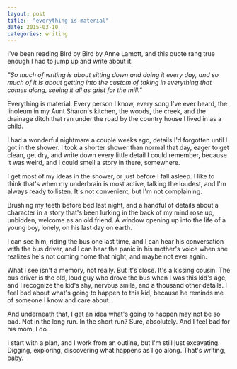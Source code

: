 ```yaml
---
layout: post
title:  "everything is material"
date: 2015-03-10
categories: writing
---
```


I've been reading Bird by Bird by Anne Lamott, and this quote rang true enough I had to jump up and write about it.

*"So much of writing is about sitting down and doing it every day, and so much of it is about getting into the custom of taking in everything that comes along, seeing it all as grist for the mill."*

Everything is material. Every person I know, every song I've ever heard, the linoleum in my Aunt Sharon's kitchen, the woods, the creek, and the drainage ditch that ran under the road by the country house I lived in as a child.

I had a wonderful nightmare a couple weeks ago, details I'd forgotten until I got in the shower. I took a shorter shower than normal that day, eager to get clean, get dry, and write down every little detail I could remember, because it was weird, and I could smell a story in there, somewhere.

I get most of my ideas in the shower, or just before I fall asleep. I like to think that's when my underbrain is most active, talking the loudest, and I'm always ready to listen. It's not convenient, but I'm not complaining.

Brushing my teeth before bed last night, and a handful of details about a character in a story that's been lurking in the back of my mind rose up, unbidden, welcome as an old friend. A window opening up into the life of a young boy, lonely, on his last day on earth.

I can see him, riding the bus one last time, and I can hear his conversation with the bus driver, and I can hear the panic in his mother's voice when she realizes he's not coming home that night, and maybe not ever again.

What I see isn't a memory, not really. But it's close. It's a kissing cousin. The bus driver is the old, loud guy who drove the bus when I was this kid's age, and I recognize the kid's shy, nervous smile, and a thousand other details. I feel bad about what's going to happen to this kid, because he reminds me of someone I know and care about.

And underneath that, I get an idea what's going to happen may not be so bad. Not in the long run. In the short run? Sure, absolutely. And I feel bad for his mom, I do.

I start with a plan, and I work from an outline, but I'm still just excavating. Digging, exploring, discovering what happens as I go along. That's writing, baby.
